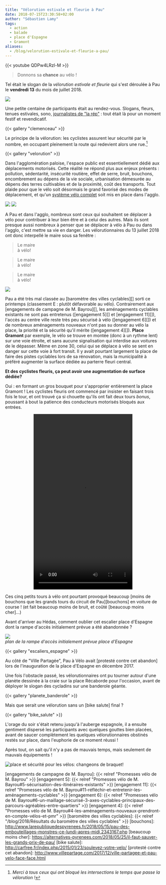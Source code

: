 ```yaml
---
title: "Vélorution estivale et fleurie à Pau"
date: 2018-07-15T23:30:58+02:00
author: "Sébastien Lamy"
tags:
  - action
  - balade
  - place d'Espagne
  - Gramont
aliases:
  - /blog/velorution-estivale-et-fleurie-a-pau/
---
```


{{< youtube QDPw4LRzl-M >}}

> Donnons sa **chance** au vélo !

Tel était le slogan de la _vélorution estivale et fleurie_ qui s'est déroulée
à Pau le **vendredi 13** du mois de juillet 2018.

![](affiche.jpg)

Une petite centaine de participants était au rendez-vous. Slogans, fleurs,
tenues estivales, sono, [journalistes de "la rép"][] : tout était là pour un
moment festif et  revendicatif.

{{< gallery "clemenceau" >}}

Le principe de la vélorution: les cyclistes assurent leur sécurité par
le nombre, en occupant pleinement la route qui redevient alors une rue.[^1]

{{< gallery "velorution" >}}

Dans l'agglomération paloise, l'espace public est essentiellement dédié aux
déplacements motorisés. Cette réalité ne répond plus aux enjeux présents :
pollution, sédentarité, insécurité routière, effet de serre, bruit, bouchons,
encombrement au dépens de la vie sociale, urbanisation démesurée au dépens des
terres cultivables et de la proximité, coût des transports. Tout plaide pour que
le vélo soit désormais le grand favorisé des modes de déplacement, et qu'un
[système vélo complet][] soit mis en place dans l'agglo.

![](poumons_plus.jpg)
![](balance_ta_caisse.jpg)

A Pau et dans l'agglo, nombreux sont ceux qui souhaitent se déplacer à vélo pour
contribuer à leur bien être et à celui des autres. Mais ils sont presque aussi
nombreux à penser que se déplacer à vélo à Pau ou dans l'agglo, c'est mettre sa
vie en danger. Les vélorutionnaires du 13 juillet 2018 ont donc interpellé le 
maire sous sa fenêtre :

> Le maire   
> à vélo!

> Le maire   
> à vélo! 

> Le maire   
> à vélo!

![](mairie.jpg)

Pau a été très mal classée au [baromètre des villes cyclables][] sorti ce
printemps (classement E : plutôt défavorable au vélo). Contrairement aux
[engagements de campagne de M. Bayrou][], les aménagements cyclables existants
ne sont pas entretenus ([engagement 5][] et [engagement 11][]), l'accès au
centre ville reste très peu sécurisé à vélo ([engagement 6][]) et de nombreux
aménagements nouveaux n'ont pas su donner au vélo la place, la priorité et la
sécurité qu'il mérite ([engagement 4][]). **Place Gramont** par exemple, le vélo
se trouve en montée (donc à un rythme lent) sur une voie étroite, et sans aucune
signalisation qui interdise aux voitures de le dépasser. Même en zone 30, celui
qui se déplace à vélo se sent en danger sur cette voie à fort transit. Il y
avait pourtant largement la place de faire des pistes cyclables lors de sa
rénovation, mais la municipalité à préféré augmenter la surface dédiée au
parterre fleuri central. 

**Et des cyclistes fleuris, ça peut avoir une augmentation de surface dédiée?**

Oui : en formant un gros bouquet pour s'approprier entièrement la place Gramont !
Les cyclistes fleuris ont commencé par insister en faisant trois fois le tour,
et ont trouvé ça si chouette qu'ils ont fait deux tours _bonus_, poussant à bout
la patience des conducteurs motorisés bloqués aux entrées.

<p style="text-align:center">
<video width="320" height="568" controls>
 <source src="gramont.mov" type="video/mp4">
Your browser does not support the video tag.
</video> 
</p>

Ces cinq petits tours à vélo ont pourtant provoqué beaucoup [moins de bouchons
que les grands tours du circuit de Pau][bouchons] en voiture de course ! (et
fait beaucoup moins de bruit, et coûté [beaucoup moins cher]...)

Avant d'arriver au Hédas, comment oublier cet escalier place d'Espagne dont
la rampe d'accès initialement prévue a été abandonnée ? 

![](hedas_abandonné.png)   
 _plan de la rampe d'accès initialement prévue place d'Espagne_

{{< gallery "escaliers_espagne" >}}
 
Au côté de "Ville Partagée", Pau à Vélo avait [protesté contre cet abandon] lors
de l'inauguration de la place d'Espagne en décembre 2017.
 
Une fois l'obstacle passé, les vélorutionnaires ont pu tourner autour d'une
planète dessinée à la craie sur la place Récaborde pour l'occasion, avant de
déployer le slogan des cycladins sur une banderole géante.

{{< gallery "planete_banderole" >}}

Mais que serait une vélorution sans un [bike salute] final ?

{{< gallery "bike_salute" >}}

L'orage du soir s'était retenu jusqu'à l'auberge espagnole, il a ensuite gentiment
dispersé les participants avec quelques gouttes bien placées, avant de saucer
complètement les quelques vélorutionnaires obstinés restés sur place, dans
l'euphorie de ce moment réussi !

Après tout, on sait qu'il n'y a pas de mauvais temps, mais seulement de mauvais
équipements !


![place et sécurité pour les vélos: changeons de braquet!](place_securite.jpg)

[journalistes de "la rép"]: http://www.larepubliquedespyrenees.fr/2018/07/14/pau-une-velorution-joyeuse-mais-determinee,2385538.php
[système vélo complet]: http://fr.forumviesmobiles.org/reperes/systeme-velo-12437
[engagements de campagne de M. Bayrou]: {{< relref "Promesses vélo de M. Bayrou" >}}
[engagement 5]: {{< relref "Promesses vélo de M. Bayrou#5-sécurisation-des-itinéraires-existants" >}}
[engagement 11]: {{< relref "Promesses vélo de M. Bayrou#11-réfléchir-et-entretenir-les-aménagements-cyclables" >}}
[engagement 6]: {{< relref "Promesses vélo de M. Bayrou#6-un-maillage-sécurisé-3-axes-cyclables-principaux-des-parcours-agréables-entre-quartiers" >}}
[engagement 4]: {{< relref "Promesses vélo de M. Bayrou#4-les-aménagements-nouveaux-prendront-en-compte-vélos-et-pmr" >}}
[baromètre des villes cyclables]: {{< relref "/blog/2018/Résultats du baromètre des villes cyclables" >}}
[bouchons]: http://www.larepubliquedespyrenees.fr/2018/05/15/pau-des-embouteillages-monstres-ce-lundi-apres-midi,2343167.php
[beaucoup moins cher]: https://alternatives-pyrenees.com/2018/05/25/il-faut-sauver-les-grands-prix-de-pau/
[bike salute]: http://carfree.fr/index.php/2015/01/23/soulevez-votre-velo/
[protesté contre cet abandon]: http://www.villepartage.com/2017/12/ville-partagee-et-pau-velo-face-face.html


[^1]: _Merci à tous ceux qui ont bloqué les intersections le temps que passe la vélorution !_
